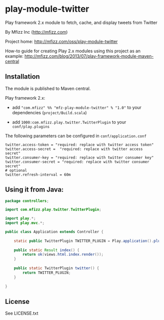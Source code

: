 play-module-twitter
===========================================================

Play framework 2.x module to fetch, cache, and display tweets from Twitter

By Mfizz Inc (http://mfizz.com)

Project home:
http://mfizz.com/oss/play-module-twitter

How-to guide for creating Play 2.x modules using this project as an example:
http://mfizz.com/blog/2013/07/play-framework-module-maven-central

## Installation

The module is published to Maven central.

Play framework 2.x:

* add ```"com.mfizz" %% "mfz-play-module-twitter" % "1.0"``` to your dependencies (```project/Build.scala```)

* add ```1000:com.mfizz.play.twitter.TwitterPlugin``` to your ```conf/play.plugins```

The following parameters can be configured in ```conf/application.conf```

```
twitter.access-token = "required: replace with twitter access token"
twitter.access-secret =  "required: replace with twitter access secret"
twitter.consumer-key = "required: replace with twitter consumer key"
twitter.consumer-secret = "required: replace with twitter consumer secret"
# optional
twitter.refresh-interval = 60m
```

## Using it from Java: 

```java
package controllers;

import com.mfizz.play.twitter.TwitterPlugin;

import play.*;
import play.mvc.*;

public class Application extends Controller {
  
    static public TwitterPlugin TWITTER_PLUGIN = Play.application().plugin(TwitterPlugin.class);
	
    public static Result index() {
        return ok(views.html.index.render());
    }
    
    public static TwitterPlugin twitter() {
    	return TWITTER_PLUGIN;
    }
  
}
```

## License

See LICENSE.txt
